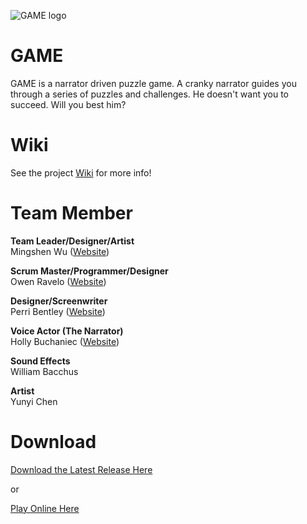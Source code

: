 ![GAME logo](https://raw.githubusercontent.com/sim2kid/GAME/main/Assets/Sprites/Logo.png)


# GAME
<p>GAME is a narrator driven puzzle game. A cranky narrator guides you through a series of puzzles and challenges. He doesn't want you to succeed. Will you best him?</p>



# Wiki
See the project [Wiki](https://github.com/sim2kid/GAME/wiki) for more info!



# Team Member
**Team Leader/Designer/Artist**<br>
Mingshen Wu ([Website](https://mingshenwu.myportfolio.com/))


**Scrum Master/Programmer/Designer**<br>
Owen Ravelo ([Website](https://simmgames.com))


**Designer/Screenwriter**<br>
Perri Bentley ([Website](https://perribentley.myportfolio.com/))


**Voice Actor (The Narrator)**<br>
Holly Buchaniec ([Website](https://johnbuchaniechoard.com/))


**Sound Effects**<br>
William Bacchus


**Artist**<br>
Yunyi Chen



# Download
[Download the Latest Release Here](https://github.com/sim2kid/GAME/releases)<br>


or


[Play Online Here](https://simm.games/game)

